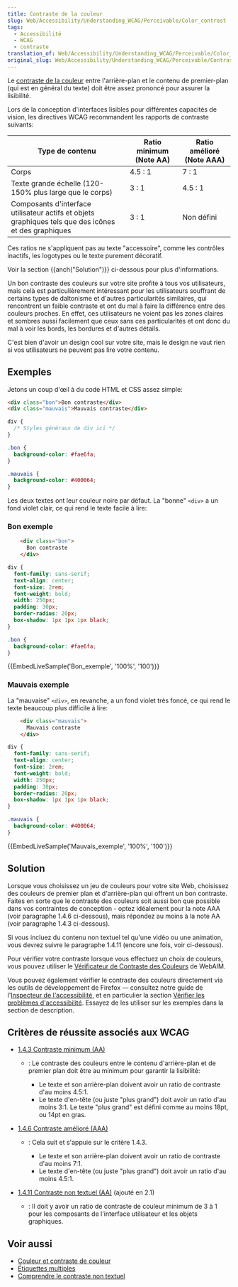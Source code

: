 ```yaml
---
title: Contraste de la couleur
slug: Web/Accessibility/Understanding_WCAG/Perceivable/Color_contrast
tags:
  - Accessibilité
  - WCAG
  - contraste
translation_of: Web/Accessibility/Understanding_WCAG/Perceivable/Color_contrast
original_slug: Web/Accessibility/Understanding_WCAG/Perceivable/Contraste_de_la_couleur
---
```

Le [contraste de la couleur](https://www.w3.org/TR/WCAG21/#dfn-contrast-ratio) entre l'arrière-plan et le contenu de premier-plan (qui est en général du texte) doit être assez prononcé pour assurer la lisibilité.

Lors de la conception d'interfaces lisibles pour différentes capacités de vision, les directives WCAG recommandent les rapports de contraste suivants:

| Type de contenu                                                                                      | Ratio minimum (Note AA) | Ratio amélioré (Note AAA) |
| ---------------------------------------------------------------------------------------------------- | ----------------------- | ------------------------- |
| Corps                                                                                                | 4.5 : 1                 | 7 : 1                     |
| Texte grande échelle (120-150% plus large que le corps)                                              | 3 : 1                   | 4.5 : 1                   |
| Composants d'interface utilisateur actifs et objets graphiques tels que des icônes et des graphiques | 3 : 1                   | Non défini                |

Ces ratios ne s'appliquent pas au texte "accessoire", comme les contrôles inactifs, les logotypes ou le texte purement décoratif.

Voir la section {{anch("Solution")}} ci-dessous pour plus d'informations.

Un bon contraste des couleurs sur votre site profite à tous vos utilisateurs, mais celà est particulièrement intéressant pour les utilisateurs souffrant de certains types de daltonisme et d'autres particularités similaires, qui rencontrent un faible contraste et ont du mal à faire la différence entre des couleurs proches. En effet, ces utilisateurs ne voient pas les zones claires et sombres aussi facilement que ceux sans ces particularités et ont donc du mal à voir les bords, les bordures et d'autres détails.

C'est bien d'avoir un design cool sur votre site, mais le design ne vaut rien si vos utilisateurs ne peuvent pas lire votre contenu.

## Exemples

Jetons un coup d'œil à du code HTML et CSS assez simple:

```html
<div class="bon">Bon contraste</div>
<div class="mauvais">Mauvais contraste</div>
```

```css
div {
  /* Styles généraux de div ici */
}

.bon {
  background-color: #fae6fa;
}

.mauvais {
  background-color: #400064;
}
```

Les deux textes ont leur couleur noire par défaut. La "bonne" `<div>` a un fond violet clair, ce qui rend le texte facile à lire:

### Bon exemple

```html
    <div class="bon">
      Bon contraste
    </div>
```

```css
div {
  font-family: sans-serif;
  text-align: center;
  font-size: 2rem;
  font-weight: bold;
  width: 250px;
  padding: 30px;
  border-radius: 20px;
  box-shadow: 1px 1px 1px black;
}

.bon {
  background-color: #fae6fa;
}
```

{{EmbedLiveSample('Bon_exemple', '100%', '100')}}

### Mauvais exemple

La "mauvaise" `<div>`, en revanche, a un fond violet très foncé, ce qui rend le texte beaucoup plus difficile à lire:

```html
    <div class="mauvais">
      Mauvais contraste
    </div>
```

```css
div {
  font-family: sans-serif;
  text-align: center;
  font-size: 2rem;
  font-weight: bold;
  width: 250px;
  padding: 30px;
  border-radius: 20px;
  box-shadow: 1px 1px 1px black;
}

.mauvais {
  background-color: #400064;
}
```

{{EmbedLiveSample('Mauvais_exemple', '100%', '100')}}

## Solution

Lorsque vous choisissez un jeu de couleurs pour votre site Web, choisissez des couleurs de premier plan et d'arrière-plan qui offrent un bon contraste. Faites en sorte que le contraste des couleurs soit aussi bon que possible dans vos contraintes de conception - optez idéalement pour la note AAA (voir paragraphe 1.4.6 ci-dessous), mais répondez au moins à la note AA (voir paragraphe 1.4.3 ci-dessous).

Si vous incluez du contenu non textuel tel qu'une vidéo ou une animation, vous devrez suivre le paragraphe 1.4.11 (encore une fois, voir ci-dessous).

Pour vérifier votre contraste lorsque vous effectuez un choix de couleurs, vous pouvez utiliser le [Vérificateur de Contraste des Couleurs](https://webaim.org/resources/contrastchecker/) de WebAIM.

Vous pouvez également vérifier le contraste des couleurs directement via les outils de développement de Firefox — consultez notre guide de l'[Inspecteur de l'accessibilité](/fr/docs/Tools/Accessibility_inspector), et en particulier la section [Vérifier les problèmes d'accessibilité](/fr/docs/Outils/Inspecteur_accessibilite#S%C3%A9lecteur_d'accessibilit%C3%A9). Essayez de les utiliser sur les exemples dans la section de description.

## Critères de réussite associés aux WCAG

- [1.4.3 Contraste minimum (AA)](https://www.w3.org/TR/WCAG21/#contrast-minimum)

  - : Le contraste des couleurs entre le contenu d'arrière-plan et de premier plan doit être au minimum pour garantir la lisibilité:

    - Le texte et son arrière-plan doivent avoir un ratio de contraste d'au moins 4.5:1.
    - Le texte d'en-tête (ou juste "plus grand") doit avoir un ratio d'au moins 3:1. Le texte "plus grand" est défini comme au moins 18pt, ou 14pt en gras.

- [1.4.6 Contraste amélioré (AAA)](https://www.w3.org/TR/WCAG21/#contrast-enhanced)

  - : Cela suit et s'appuie sur le critère 1.4.3.

    - Le texte et son arrière-plan doivent avoir un ratio de contraste d'au moins 7:1.
    - Le texte d'en-tête (ou juste "plus grand") doit avoir un ratio d'au moins 4.5:1.

- [1.4.11 Contraste non textuel (AA)](https://www.w3.org/TR/WCAG21/#non-text-contrast) (ajouté en 2.1)
  - : Il doit y avoir un ratio de contraste de couleur minimum de 3 à 1 pour les composants de l'interface utilisateur et les objets graphiques.

## Voir aussi

- [Couleur et contraste de couleur](/fr/docs/Learn/Accessibility/CSS_and_JavaScript#couleur_et_contraste_de_couleur)
- [Étiquettes multiples](/fr/docs/Web/Guide/HTML/Formulaires/Comment_structurer_un_formulaire_HTML#%C3%89tiquettes_multiples)
- [Comprendre le contraste non textuel](https://www.w3.org/WAI/WCAG21/Understanding/non-text-contrast.html)
